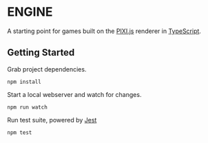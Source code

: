 # ENGINE

A starting point for games built on the [PIXI.js](http://www.pixijs.com/) renderer in [TypeScript](https://www.typescriptlang.org).

## Getting Started

Grab project dependencies.

```
npm install
```

Start a local webserver and watch for changes.

```
npm run watch
```

Run test suite, powered by [Jest](https://facebook.github.io/jest/)

```
npm test
```

